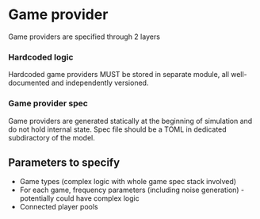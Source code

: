 # Game provider

Game providers are specified through 2 layers

### Hardcoded logic

Hardcoded game providers MUST be stored in separate module, all well-documented and independently versioned.

### Game provider spec

Game providers are generated statically at the beginning of simulation and do not hold internal state. Spec file should be a TOML in dedicated subdiractory of the model.

## Parameters to specify

- Game types (complex logic with whole game spec stack involved)
- For each game, frequency parameters (including noise generation) - potentially could have complex logic
- Connected player pools

